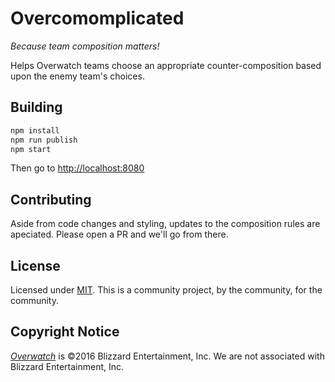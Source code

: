 # Overcomomplicated

_Because team composition matters!_

Helps Overwatch teams choose an appropriate counter-composition based upon the enemy team's choices.

## Building

```bash
npm install
npm run publish
npm start
```

Then go to [http://localhost:8080](http://localhost:8080)

## Contributing

Aside from code changes and styling, updates to the composition rules are apeciated.
Please open a PR and we'll go from there.

## License

Licensed under [MIT](https://raw.githubusercontent.com/Overcomplicated/website/master/LICENSE).
This is a community project, by the community, for the community. 

## Copyright Notice

[_Overwatch_](https://playoverwatch.com/) is ©2016 Blizzard Entertainment, Inc.
We are not associated with Blizzard Entertainment, Inc.